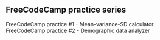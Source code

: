 ## FreeCodeCamp practice series

FreeCodeCamp practice #1 - Mean-variance-SD calculator\
FreeCodeCamp practice #2 - Demographic data analyzer
